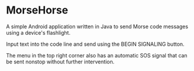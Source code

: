 # MorseHorse
A simple Android application written in Java to send Morse code messages using a device's flashlight.

Input text into the code line and send using the BEGIN SIGNALING button.

The menu in the top right corner also has an automatic SOS signal that can be sent nonstop without further intervention. 
